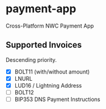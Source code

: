 # payment-app
Cross-Platform NWC Payment App

## Supported Invoices

Descending priority.

- [x] BOLT11 (with/without amount)
- [x] LNURL
- [x] LUD16 / Lightning Address
- [ ] BOLT12
- [ ] BIP353 DNS Payment Instructions
